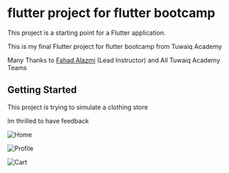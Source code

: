 # flutter project for flutter bootcamp

This project is a starting point for a Flutter application.

This is my final Flutter project for flutter bootcamp from Tuwaiq Academy

Many Thanks to [Fahad Alazmi](https://github.com/fahad0100) (Lead Instructor) and All Tuwaiq Academy Teams


## Getting Started


This project is trying to simulate a clothing store

Im thrilled to have feedback 


![Home](https://user-images.githubusercontent.com/88655860/172796470-9214ee51-c773-4c52-8365-bb08e8bd42d7.png)


![Profile](https://user-images.githubusercontent.com/88655860/172796756-2c8d00ed-4e1a-4f64-87bd-45aee4500964.png)


![Cart](https://user-images.githubusercontent.com/88655860/172796765-a06a304a-c224-466f-9d5b-3ffb80d1a7d9.png)
